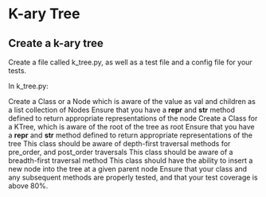 # K-ary Tree

## Create a k-ary tree

Create a file called k_tree.py, as well as a test file and a config file for your tests.

In k_tree.py:

Create a Class or a Node which is aware of the value as val and children as a list collection of Nodes
Ensure that you have a __repr__ and __str__ method defined to return appropriate representations of the node
Create a Class for a KTree, which is aware of the root of the tree as root
Ensure that you have a __repr__ and __str__ method defined to return appropriate representations of the tree
This class should be aware of depth-first traversal methods for pre_order, and post_order traversals
This class should be aware of a breadth-first traversal method
This class should have the ability to insert a new node into the tree at a given parent node
Ensure that your class and any subsequent methods are properly tested, and that your test coverage is above 80%.
